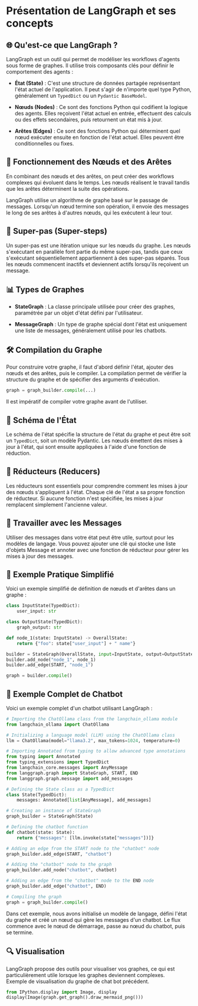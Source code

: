 # Présentation de LangGraph et ses concepts

## 🌐 Qu'est-ce que LangGraph ?

LangGraph est un outil qui permet de modéliser les workflows d'agents sous forme de graphes. Il utilise trois composants clés pour définir le comportement des agents :

- **État (State)** : C'est une structure de données partagée représentant l'état actuel de l'application. Il peut s'agir de n'importe quel type Python, généralement un `TypedDict` ou un `Pydantic BaseModel`.
  
- **Nœuds (Nodes)** : Ce sont des fonctions Python qui codifient la logique des agents. Elles reçoivent l'état actuel en entrée, effectuent des calculs ou des effets secondaires, puis retournent un état mis à jour.

- **Arêtes (Edges)** : Ce sont des fonctions Python qui déterminent quel nœud exécuter ensuite en fonction de l'état actuel. Elles peuvent être conditionnelles ou fixes.

## 🔄 Fonctionnement des Nœuds et des Arêtes

En combinant des nœuds et des arêtes, on peut créer des workflows complexes qui évoluent dans le temps. Les nœuds réalisent le travail tandis que les arêtes déterminent la suite des opérations.

LangGraph utilise un algorithme de graphe basé sur le passage de messages. Lorsqu'un nœud termine son opération, il envoie des messages le long de ses arêtes à d'autres nœuds, qui les exécutent à leur tour.

## 📅 Super-pas (Super-steps)

Un super-pas est une itération unique sur les nœuds du graphe. Les nœuds s'exécutant en parallèle font partie du même super-pas, tandis que ceux s'exécutant séquentiellement appartiennent à des super-pas séparés. Tous les nœuds commencent inactifs et deviennent actifs lorsqu'ils reçoivent un message.

## 📊 Types de Graphes

- **StateGraph** : La classe principale utilisée pour créer des graphes, paramétrée par un objet d'état défini par l'utilisateur.
  
- **MessageGraph** : Un type de graphe spécial dont l'état est uniquement une liste de messages, généralement utilisé pour les chatbots.

## 🛠️ Compilation du Graphe

Pour construire votre graphe, il faut d'abord définir l'état, ajouter des nœuds et des arêtes, puis le compiler. La compilation permet de vérifier la structure du graphe et de spécifier des arguments d'exécution.

```python
graph = graph_builder.compile(...)
```

Il est impératif de compiler votre graphe avant de l'utiliser.

## 📜 Schéma de l'État

Le schéma de l'état spécifie la structure de l'état du graphe et peut être soit un `TypedDict`, soit un modèle Pydantic. Les nœuds émettent des mises à jour à l'état, qui sont ensuite appliquées à l'aide d'une fonction de réduction.

## 🔑 Réducteurs (Reducers)

Les réducteurs sont essentiels pour comprendre comment les mises à jour des nœuds s'appliquent à l'état. Chaque clé de l'état a sa propre fonction de réducteur. Si aucune fonction n'est spécifiée, les mises à jour remplacent simplement l'ancienne valeur.

## 📨 Travailler avec les Messages

Utiliser des messages dans votre état peut être utile, surtout pour les modèles de langage. Vous pouvez ajouter une clé qui stocke une liste d'objets Message et annoter avec une fonction de réducteur pour gérer les mises à jour des messages.

## 🎉 Exemple Pratique Simplifié

Voici un exemple simplifié de définition de nœuds et d'arêtes dans un graphe :

```python
class InputState(TypedDict):
    user_input: str

class OutputState(TypedDict):
    graph_output: str

def node_1(state: InputState) -> OverallState:
    return {"foo": state["user_input"] + " name"}

builder = StateGraph(OverallState, input=InputState, output=OutputState)
builder.add_node("node_1", node_1)
builder.add_edge(START, "node_1")

graph = builder.compile()
```

## 🤖 Exemple Complet de Chatbot

Voici un exemple complet d'un chatbot utilisant LangGraph :

```python
# Importing the ChatOllama class from the langchain_ollama module
from langchain_ollama import ChatOllama

# Initializing a language model (LLM) using the ChatOllama class
llm = ChatOllama(model="llama3.2", max_tokens=1024, temperature=0)

# Importing Annotated from typing to allow advanced type annotations
from typing import Annotated
from typing_extensions import TypedDict
from langchain_core.messages import AnyMessage
from langgraph.graph import StateGraph, START, END
from langgraph.graph.message import add_messages

# Defining the State class as a TypedDict
class State(TypedDict):
    messages: Annotated[list[AnyMessage], add_messages]

# Creating an instance of StateGraph
graph_builder = StateGraph(State)

# Defining the chatbot function
def chatbot(state: State):
    return {"messages": [llm.invoke(state["messages"])]}

# Adding an edge from the START node to the "chatbot" node
graph_builder.add_edge(START, "chatbot")

# Adding the "chatbot" node to the graph
graph_builder.add_node("chatbot", chatbot)

# Adding an edge from the "chatbot" node to the END node
graph_builder.add_edge("chatbot", END)

# Compiling the graph
graph = graph_builder.compile()
```

Dans cet exemple, nous avons initialisé un modèle de langage, défini l'état du graphe et créé un nœud qui gère les messages d'un chatbot. Le flux commence avec le nœud de démarrage, passe au nœud du chatbot, puis se termine.

## 🔍 Visualisation

LangGraph propose des outils pour visualiser vos graphes, ce qui est particulièrement utile lorsque les graphes deviennent complexes.  
Exemple de visualisation du graphe de chat bot précédent.

```python
from IPython.display import Image, display
display(Image(graph.get_graph().draw_mermaid_png()))
```

